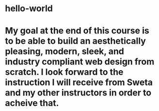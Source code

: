 # hello-world
# My goal at the end of this course is to be able to build an aesthetically pleasing, modern, sleek, and industry compliant web design from scratch. I look forward to the instruction I will receive from Sweta and my other instructors in order to acheive that.